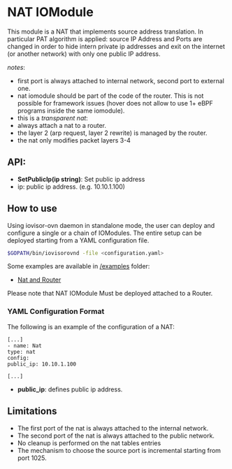 # NAT IOModule

This module is a NAT that implements source address translation. In particular PAT algorithm is applied: source IP Address and Ports are changed in order to hide intern private ip addresses and exit on the internet (or another network) with only one public IP address.

*notes*:
  * first port is always attached to internal network, second port to external one.
  * nat iomodule should be part of the code of the router. This is not possible for framework issues (hover does not allow to use 1+ eBPF programs inside the same iomodule).
  * this is a *transparent nat*:
   * always attach a nat to a router.
   * the layer 2 (arp request, layer 2 rewrite) is managed by the router.
   * the nat only modifies packet layers 3-4   

## API:

 * **SetPublicIp(ip string)**: Set public ip address
  * ip: public ip address. (e.g. 10.10.1.100)

## How to use

Using iovisor-ovn daemon in standalone mode, the user can deploy and configure a single or a chain of IOModules.
The entire setup can be deployed starting from a YAML configuration file.

```bash
$GOPATH/bin/iovisorovnd -file <configuration.yaml>
```

Some examples are available in [/examples](./../../examples/) folder:
 * [Nat and Router](./../../examples/nat_router/)

Please note that NAT IOModule Must be deployed attached to a Router.

### YAML Configuration Format

   The following is an example of the configuration of a NAT:
   ```
   [...]
   - name: Nat
   type: nat
   config:
   public_ip: 10.10.1.100

   [...]
   ```

   * **public_ip**: defines public ip address.

## Limitations

  * The first port of the nat is always attached to the internal network.
  * The second port of the nat is always attached to the public network.
  * No cleanup is performed on the nat tables entries
  * The mechanism to choose the source port is incremental starting from port 1025.
